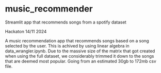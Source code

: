 # music_recommender
Streamlit app that recommends songs from a spotify dataset

Hackaton 14/11 2024

A music recommendation app that recommends songs based on a song selected by the user. 
This is achived by using linear algebra in data_wrangler.ipynb. 
Due to the massive size of the matrix that got created when using the full dataset, we considerably trimmed it down to the 
songs that are deemed most popular. Going from an estimated 30gb to 172mb csv file.
